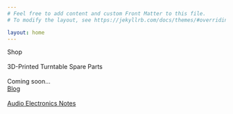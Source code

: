 ```yaml
---
# Feel free to add content and custom Front Matter to this file.
# To modify the layout, see https://jekyllrb.com/docs/themes/#overriding-theme-defaults

layout: home
---
```


<div class="bannersGroup">

<div class="banner bannerShop">
<div class="bannerInner">
    <div class="bannerTitle">Shop</div>
    <br>
    <div class="bannerSubtitle">3D-Printed Turntable Spare Parts</div>
    <br>
    <div class="bannerComingSoon">Coming soon...</div>
</div>
</div>

<a href="/blog" class="banner bannerBlog">
<div class="bannerInner">
    <div class="bannerTitle">Blog</div>
    <br>
    <div class="bannerSubtitle">Audio Electronics Notes</div>
</div>
</a>

</div>
